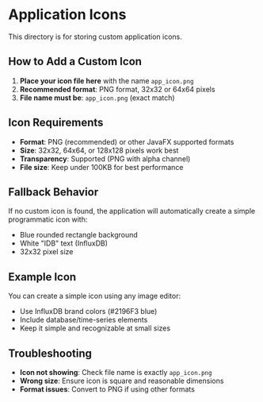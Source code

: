# Application Icons

This directory is for storing custom application icons.

## How to Add a Custom Icon

1. **Place your icon file here** with the name `app_icon.png`
2. **Recommended format**: PNG format, 32x32 or 64x64 pixels
3. **File name must be**: `app_icon.png` (exact match)

## Icon Requirements

- **Format**: PNG (recommended) or other JavaFX supported formats
- **Size**: 32x32, 64x64, or 128x128 pixels work best
- **Transparency**: Supported (PNG with alpha channel)
- **File size**: Keep under 100KB for best performance

## Fallback Behavior

If no custom icon is found, the application will automatically create a simple programmatic icon with:
- Blue rounded rectangle background
- White "IDB" text (InfluxDB)
- 32x32 pixel size

## Example Icon

You can create a simple icon using any image editor:
- Use InfluxDB brand colors (#2196F3 blue)
- Include database/time-series elements
- Keep it simple and recognizable at small sizes

## Troubleshooting

- **Icon not showing**: Check file name is exactly `app_icon.png`
- **Wrong size**: Ensure icon is square and reasonable dimensions
- **Format issues**: Convert to PNG if using other formats 